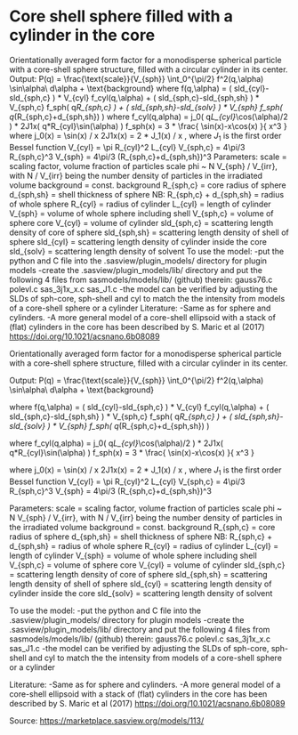 # Core shell sphere filled with a cylinder in the core

Orientationally averaged form factor for a monodisperse spherical particle with a core-shell sphere structure, filled with a circular cylinder in its center. Output: P(q) = \frac{\text{scale}}{V_{sph}} \int_0^{\pi/2} f^2(q,\alpha) \sin\alpha\ d\alpha + \text{background} where f(q,\alpha) = ( sld_{cyl}-sld_{sph,c} ) * V_{cyl} f_cyl(q,\alpha) + ( sld_{sph,c}-sld_{sph,sh} ) * V_{sph,c} f_sph( q*R_{sph,c} ) + ( sld_{sph,sh}-sld_{solv} ) * V_{sph} f_sph( q*(R_{sph,c}+d_{sph,sh}) ) where f_cyl(q,alpha) = j_0( q*L_{cyl}*\cos(\alpha)/2 ) * 2J1x( q*R_{cyl}\sin(\alpha) ) f_sph(x) = 3 * \frac{ \sin(x)-x\cos(x) }{ x^3 } where j_0(x) = \sin(x) / x 2J1x(x) = 2 * J_1(x) / x , where $J_1$ is the first order Bessel function V_{cyl} = \pi R_{cyl}^2 L_{cyl} V_{sph,c} = 4\pi/3 R_{sph,c}^3 V_{sph} = 4\pi/3 (R_{sph,c}+d_{sph,sh})^3 Parameters: scale = scaling factor, volume fraction of particles scale phi ~ N V_{sph} / V_{irr}, with N / V_{irr} being the number density of particles in the irradiated volume background = const. background R_{sph,c} = core radius of sphere d_{sph,sh} = shell thickness of sphere NB: R_{sph,c} + d_{sph,sh} = radius of whole sphere R_{cyl} = radius of cylinder L_{cyl} = length of cylinder V_{sph} = volume of whole sphere including shell V_{sph,c} = volume of sphere core V_{cyl} = volume of cylinder sld_{sph,c} = scattering length density of core of sphere sld_{sph,sh} = scattering length density of shell of sphere sld_{cyl} = scattering length density of cylinder inside the core sld_{solv} = scattering length density of solvent To use the model: -put the python and C file into the .sasview/plugin_models/ directory for plugin models -create the .sasview/plugin_models/lib/ directory and put the following 4 files from sasmodels/models/lib/ (github) therein: gauss76.c polevl.c sas_3j1x_x.c sas_J1.c -the model can be verified by adjusting the SLDs of sph-core, sph-shell and cyl to match the the intensity from models of a core-shell sphere or a cylinder Literature: -Same as for sphere and cylinders. -A more general model of a core-shell ellipsoid with a stack of (flat) cylinders in the core has been described by S. Maric et al (2017) https://doi.org/10.1021/acsnano.6b08089

Orientationally averaged form factor for a monodisperse spherical particle with a core-shell sphere structure, filled with a circular cylinder in its center.

Output: P(q) = \frac{\text{scale}}{V_{sph}} \int_0^{\pi/2} f^2(q,\alpha) \sin\alpha\ d\alpha + \text{background}

where f(q,\alpha) = ( sld_{cyl}-sld_{sph,c} ) * V_{cyl} f_cyl(q,\alpha) + ( sld_{sph,c}-sld_{sph,sh} ) * V_{sph,c} f_sph( q*R_{sph,c} ) + ( sld_{sph,sh}-sld_{solv} ) * V_{sph} f_sph( q*(R_{sph,c}+d_{sph,sh}) )

where f_cyl(q,alpha) = j_0( q*L_{cyl}*\cos(\alpha)/2 ) * 2J1x( q*R_{cyl}\sin(\alpha) ) f_sph(x) = 3 * \frac{ \sin(x)-x\cos(x) }{ x^3 }

where j_0(x) = \sin(x) / x 2J1x(x) = 2 * J_1(x) / x , where $J_1$ is the first order Bessel function V_{cyl} = \pi R_{cyl}^2 L_{cyl} V_{sph,c} = 4\pi/3 R_{sph,c}^3 V_{sph} = 4\pi/3 (R_{sph,c}+d_{sph,sh})^3

Parameters: scale = scaling factor, volume fraction of particles scale phi ~ N V_{sph} / V_{irr}, with N / V_{irr} being the number density of particles in the irradiated volume background = const. background R_{sph,c} = core radius of sphere d_{sph,sh} = shell thickness of sphere NB: R_{sph,c} + d_{sph,sh} = radius of whole sphere R_{cyl} = radius of cylinder L_{cyl} = length of cylinder V_{sph} = volume of whole sphere including shell V_{sph,c} = volume of sphere core V_{cyl} = volume of cylinder sld_{sph,c} = scattering length density of core of sphere sld_{sph,sh} = scattering length density of shell of sphere sld_{cyl} = scattering length density of cylinder inside the core sld_{solv} = scattering length density of solvent

To use the model: -put the python and C file into the .sasview/plugin_models/ directory for plugin models -create the .sasview/plugin_models/lib/ directory and put the following 4 files from sasmodels/models/lib/ (github) therein: gauss76.c polevl.c sas_3j1x_x.c sas_J1.c -the model can be verified by adjusting the SLDs of sph-core, sph-shell and cyl to match the the intensity from models of a core-shell sphere or a cylinder

Literature: -Same as for sphere and cylinders. -A more general model of a core-shell ellipsoid with a stack of (flat) cylinders in the core has been described by S. Maric et al (2017) https://doi.org/10.1021/acsnano.6b08089

Source: https://marketplace.sasview.org/models/113/
